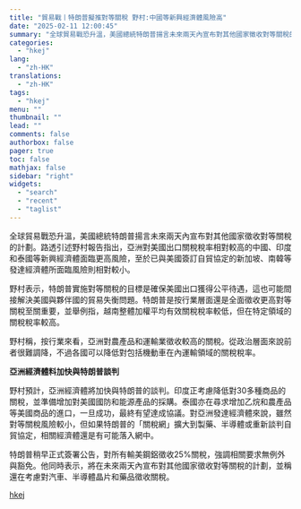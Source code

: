 ```yaml
---
title: "貿易戰丨特朗普擬推對等關稅 野村:中國等新興經濟體風險高"
date: "2025-02-11 12:00:45"
summary: "全球貿易戰恐升溫，美國總統特朗普揚言未來兩天內宣布對其他國家徵收對等關稅的計劃。路透引述野村報告指出..."
categories:
  - "hkej"
lang:
  - "zh-HK"
translations:
  - "zh-HK"
tags:
  - "hkej"
menu: ""
thumbnail: ""
lead: ""
comments: false
authorbox: false
pager: true
toc: false
mathjax: false
sidebar: "right"
widgets:
  - "search"
  - "recent"
  - "taglist"
---
```


全球貿易戰恐升溫，美國總統特朗普揚言未來兩天內宣布對其他國家徵收對等關稅的計劃。路透引述野村報告指出，亞洲對美國出口關稅稅率相對較高的中國、印度和泰國等新興經濟體面臨更高風險，至於已與美國簽訂自貿協定的新加坡、南韓等發達經濟體所面臨風險則相對較小。

野村表示，特朗普實施對等關稅的目標是確保美國出口獲得公平待遇，這也可能間接解決美國與夥伴國的貿易失衡問題。特朗普是按行業層面還是全面徵收更高對等關稅至關重要，並舉例指，越南整體加權平均有效關稅稅率較低，但在特定領域的關稅稅率較高。

野村稱，按行業來看，亞洲對農產品和運輸業徵收較高的關稅。從政治層面來說前者很難調降，不過各國可以降低對包括機動車在內運輸領域的關稅稅率。

**亞洲經濟體料加快與特朗普談判**

野村預計，亞洲經濟體將加快與特朗普的談判。印度正考慮降低對30多種商品的關稅，並準備增加對美國國防和能源產品的採購。泰國亦在尋求增加乙烷和農產品等美國商品的進口，一旦成功，最終有望達成協議。對亞洲發達經濟體來說，雖然對等關稅風險較小，但如果特朗普的「關稅網」擴大到製藥、半導體或重新談判自貿協定，相關經濟體還是有可能落入網中。

特朗普稍早正式簽署公告，對所有輸美鋼鋁徵收25%關稅，強調相關要求無例外與豁免。他同時表示，將在未來兩天內宣布對其他國家徵收對等關稅的計劃，並稱還在考慮對汽車、半導體晶片和藥品徵收關稅。

[hkej](https://www2.hkej.com/instantnews/international/article/3997007/%E8%B2%BF%E6%98%93%E6%88%B0%E4%B8%A8%E7%89%B9%E6%9C%97%E6%99%AE%E6%93%AC%E6%8E%A8%E5%B0%8D%E7%AD%89%E9%97%9C%E7%A8%85+%E9%87%8E%E6%9D%91%3A%E4%B8%AD%E5%9C%8B%E7%AD%89%E6%96%B0%E8%88%88%E7%B6%93%E6%BF%9F%E9%AB%94%E9%A2%A8%E9%9A%AA%E9%AB%98)

